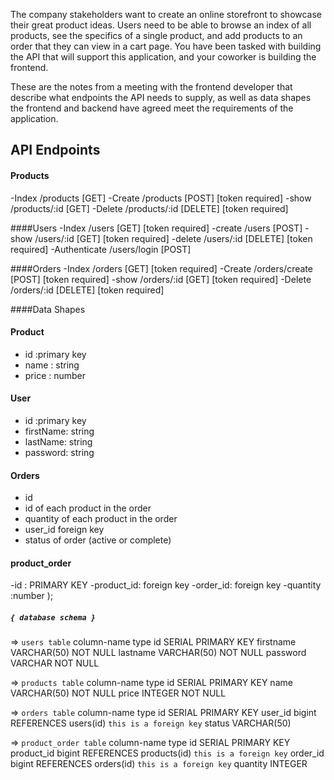 The company stakeholders want to create an online storefront to showcase their great product ideas. Users need to be able to browse an index of all products, see the specifics of a single product, and add products to an order that they can view in a cart page. You have been tasked with building the API that will support this application, and your coworker is building the frontend.

These are the notes from a meeting with the frontend developer that describe what endpoints the API needs to supply, as well as data shapes the frontend and backend have agreed meet the requirements of the application.

## API Endpoints
#### Products
-Index /products [GET]
-Create /products [POST] [token required]
-show /products/:id [GET]
-Delete /products/:id [DELETE] [token required]

####Users
-Index /users [GET] [token required]
-create /users [POST]
-show /users/:id [GET] [token required]
-delete /users/:id [DELETE] [token required]
-Authenticate /users/login [POST]

####Orders
-Index /orders [GET] [token required]
-Create /orders/create [POST] [token required]
-show /orders/:id [GET] [token required]
-Delete /orders/:id [DELETE] [token required]


####Data Shapes
#### Product
-  id :primary key
- name : string
- price : number

#### User
- id :primary key
- firstName: string
- lastName: string
- password: string

#### Orders
- id
- id of each product in the order
- quantity of each product in the order
- user_id foreign key
- status of order (active or complete)

####  product_order
-id : PRIMARY KEY
-product_id: foreign key
-order_id: foreign key
-quantity :number
);

##### `{ database schema }`
=> `users table`
column-name         type
id            SERIAL PRIMARY KEY
firstname     VARCHAR(50) NOT NULL
lastname      VARCHAR(50) NOT NULL
password      VARCHAR     NOT NULL

=> `products table`
column-name         type
id            SERIAL PRIMARY KEY
name          VARCHAR(50) NOT NULL
price         INTEGER     NOT NULL

=> `orders table`
column-name          type
id            SERIAL PRIMARY KEY
user_id       bigint REFERENCES users(id)  `this is a foreign key`
status        VARCHAR(50)

=> `product_order table`
column-name       type
id            SERIAL PRIMARY KEY
product_id    bigint REFERENCES products(id) `this is a foreign key`
order_id      bigint REFERENCES orders(id)   `this is a foreign key`
quantity      INTEGER


